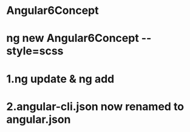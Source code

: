 # Angular6Concept
# ng new Angular6Concept --style=scss
# 1.ng update & ng add
# 2.angular-cli.json now renamed to angular.json
